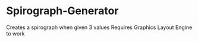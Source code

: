 # Spirograph-Generator
Creates a spirograph when given 3 values
Requires Graphics Layout Engine to work
